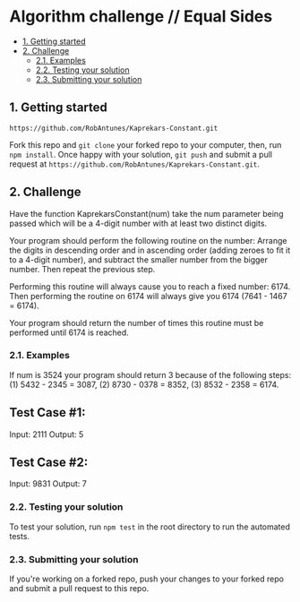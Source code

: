 # Algorithm challenge // Equal Sides

- [1. Getting started](#1-getting-started)
- [2. Challenge](#2-challenge)
  - [2.1. Examples](#21-examples)
  - [2.2. Testing your solution](#22-testing-your-solution)
  - [2.3. Submitting your solution](#23-submitting-your-solution)

## 1. Getting started
`https://github.com/RobAntunes/Kaprekars-Constant.git`

Fork this repo and `git clone` your forked repo to your computer, then, run `npm install`. Once happy with your solution, `git push` and submit a pull request at `https://github.com/RobAntunes/Kaprekars-Constant.git`.

## 2. Challenge
Have the function KaprekarsConstant(num) take the num parameter being passed which will be a 4-digit number with at least two distinct digits.

Your program should perform the following routine on the number: Arrange the digits in descending order and in ascending order (adding zeroes to fit it to a 4-digit number), and subtract the smaller number from the bigger number. Then repeat the previous step.

Performing this routine will always cause you to reach a fixed number: 6174. Then performing the routine on 6174 will always give you 6174 (7641 - 1467 = 6174).

Your program should return the number of times this routine must be performed until 6174 is reached. 

### 2.1. Examples

If num is 3524 your program should return 3 because of the following steps: (1) 5432 - 2345 = 3087, (2) 8730 - 0378 = 8352, (3) 8532 - 2358 = 6174.

## Test Case #1:
Input: 2111
Output: 5

## Test Case #2:
Input: 9831
Output: 7

### 2.2. Testing your solution
To test your solution, run `npm test` in the root directory to run the automated tests.

### 2.3. Submitting your solution

If you're working on a forked repo, push your changes to your forked repo and submit a pull request to this repo.